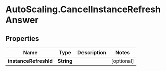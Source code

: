 # AutoScaling.CancelInstanceRefreshAnswer

## Properties

Name | Type | Description | Notes
------------ | ------------- | ------------- | -------------
**instanceRefreshId** | **String** |  | [optional] 


